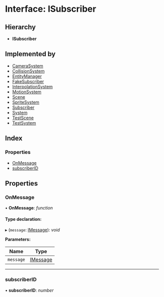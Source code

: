 
# Interface: ISubscriber

## Hierarchy

* **ISubscriber**

## Implemented by

* [CameraSystem](../classes/_standard_camera_camera_system_.camerasystem.md)
* [CollisionSystem](../classes/_standard_collision_collision_system_.collisionsystem.md)
* [EntityManager](../classes/_entity_entity_manager_.entitymanager.md)
* [FakeSubscriber](../classes/_fake_subscriber_.fakesubscriber.md)
* [InterpolationSystem](../classes/_standard_interpolation_interpolation_system_.interpolationsystem.md)
* [MotionSystem](../classes/_standard_motion_motion_system_.motionsystem.md)
* [Scene](../classes/_scene_scene_.scene.md)
* [SpriteSystem](../classes/_standard_sprite_sprite_system_.spritesystem.md)
* [Subscriber](../classes/_message_subscriber_.subscriber.md)
* [System](../classes/_system_system_.system.md)
* [TestScene](../classes/_scene_scene_test_.testscene.md)
* [TestSystem](../classes/_system_system_test_.testsystem.md)

## Index

### Properties

* [OnMessage](_message_isubscriber_.isubscriber.md#onmessage)
* [subscriberID](_message_isubscriber_.isubscriber.md#subscriberid)

## Properties

###  OnMessage

• **OnMessage**: *function*

#### Type declaration:

▸ (`message`: [IMessage](_message_imessage_.imessage.md)): *void*

**Parameters:**

Name | Type |
------ | ------ |
`message` | [IMessage](_message_imessage_.imessage.md) |

___

###  subscriberID

• **subscriberID**: *number*
